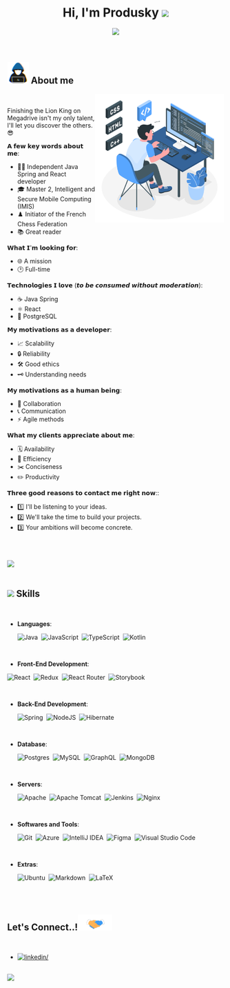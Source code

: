 <h1 align="center"><b>Hi, I'm Produsky </b><img src="https://media.giphy.com/media/hvRJCLFzcasrR4ia7z/giphy.gif" width="35"></h1>

<p align="center">
  <img src="https://readme-typing-svg.herokuapp.com?font=Time+New+Roman&color=yellow&size=28&center=true&vCenter=true&width=600&height=100&lines=Developer+Designer+Independant;Spring+React+Node;Master's+degree+in+computer+science">
</p>

<br>

## <picture><img src = "./assets/mdImages/about_me.gif" width = 50px></picture> **About me**

<picture>
  <source media="(max-width: 767px)" srcset="">
  <img align="right" alt="" src="./assets/mdImages/programming.svg" width=300px>
</picture>

<br>

Finishing the Lion King on Megadrive isn't my only talent, I'll let you discover the others. 😎

𝗔 𝗳𝗲𝘄 𝗸𝗲𝘆 𝘄𝗼𝗿𝗱𝘀 𝗮𝗯𝗼𝘂𝘁 𝗺𝗲:

- 👨‍💼 Independent Java Spring and React developer
- 🎓 Master 2, Intelligent and Secure Mobile Computing (IMIS)
- ♟️ Initiator of the French Chess Federation
- 📚 Great reader

𝗪𝗵𝗮𝘁 𝗜'𝗺 𝗹𝗼𝗼𝗸𝗶𝗻𝗴 𝗳𝗼𝗿:

- 🌐 A mission
- 🕑 Full-time

𝗧𝗲𝗰𝗵𝗻𝗼𝗹𝗼𝗴𝗶𝗲𝘀 𝗜 𝗹𝗼𝘃𝗲 (𝙩𝙤 𝙗𝙚 𝙘𝙤𝙣𝙨𝙪𝙢𝙚𝙙 𝙬𝙞𝙩𝙝𝙤𝙪𝙩 𝙢𝙤𝙙𝙚𝙧𝙖𝙩𝙞𝙤𝙣):

- ☕ Java Spring
- ⚛️ React
- 🐘 PostgreSQL

𝗠𝘆 𝗺𝗼𝘁𝗶𝘃𝗮𝘁𝗶𝗼𝗻𝘀 𝗮𝘀 𝗮 𝗱𝗲𝘃𝗲𝗹𝗼𝗽𝗲𝗿:

- 📈 Scalability
- 🔒 Reliability
- 🛠️ Good ethics
- 🗝️ Understanding needs

𝗠𝘆 𝗺𝗼𝘁𝗶𝘃𝗮𝘁𝗶𝗼𝗻𝘀 𝗮𝘀 𝗮 𝗵𝘂𝗺𝗮𝗻 𝗯𝗲𝗶𝗻𝗴:

- 🤝 Collaboration
- 📞 Communication
- ⚡ Agile methods

𝗪𝗵𝗮𝘁 𝗺𝘆 𝗰𝗹𝗶𝗲𝗻𝘁𝘀 𝗮𝗽𝗽𝗿𝗲𝗰𝗶𝗮𝘁𝗲 𝗮𝗯𝗼𝘂𝘁 𝗺𝗲:

- 🗓️ Availability
- 💪 Efficiency
- ✂️ Conciseness
- ✏️ Productivity

𝗧𝗵𝗿𝗲𝗲 𝗴𝗼𝗼𝗱 𝗿𝗲𝗮𝘀𝗼𝗻𝘀 𝘁𝗼 𝗰𝗼𝗻𝘁𝗮𝗰𝘁 𝗺𝗲 𝗿𝗶𝗴𝗵𝘁 𝗻𝗼𝘄::

- 1️⃣ I'll be listening to your ideas.
- 2️⃣ We'll take the time to build your projects.
- 3️⃣ Your ambitions will become concrete.

<br><br>

<img src="https://user-images.githubusercontent.com/73097560/115834477-dbab4500-a447-11eb-908a-139a6edaec5c.gif"><br><br>

## <img src="https://media2.giphy.com/media/QssGEmpkyEOhBCb7e1/giphy.gif?cid=ecf05e47a0n3gi1bfqntqmob8g9aid1oyj2wr3ds3mg700bl&rid=giphy.gif" width ="25"><b> Skills</b>

<br>

<p align="center">

- **Languages**:

  ![Java](https://img.shields.io/badge/java-%23ED8B00.svg?style=for-the-badge&logo=openjdk&logoColor=white)&nbsp;
  ![JavaScript](https://img.shields.io/badge/javascript-%23323330.svg?style=for-the-badge&logo=javascript&logoColor=%23F7DF1E)&nbsp;
  ![TypeScript](https://img.shields.io/badge/typescript-%23007ACC.svg?style=for-the-badge&logo=typescript&logoColor=white)&nbsp;
  ![Kotlin](https://img.shields.io/badge/kotlin-%237F52FF.svg?style=for-the-badge&logo=kotlin&logoColor=white)&nbsp;

<br>   
    
- **Front-End Development**:

![React](https://img.shields.io/badge/react-%2320232a.svg?style=for-the-badge&logo=react&logoColor=%2361DAFB)&nbsp;
![Redux](https://img.shields.io/badge/redux-%23593d88.svg?style=for-the-badge&logo=redux&logoColor=white)&nbsp;
![React Router](https://img.shields.io/badge/React_Router-CA4245?style=for-the-badge&logo=react-router&logoColor=white)&nbsp;
![Storybook](https://img.shields.io/badge/-Storybook-FF4785?style=for-the-badge&logo=storybook&logoColor=white)&nbsp;

<br>

- **Back-End Development**:

  ![Spring](https://img.shields.io/badge/spring-%236DB33F.svg?style=for-the-badge&logo=spring&logoColor=white)&nbsp;
  ![NodeJS](https://img.shields.io/badge/node.js-6DA55F?style=for-the-badge&logo=node.js&logoColor=white)&nbsp;
  ![Hibernate](https://img.shields.io/badge/Hibernate-59666C?style=for-the-badge&logo=Hibernate&logoColor=white)

<br>

- **Database**:

  ![Postgres](https://img.shields.io/badge/postgres-%23316192.svg?style=for-the-badge&logo=postgresql&logoColor=white)&nbsp;
  ![MySQL](https://img.shields.io/badge/mysql-%2300f.svg?style=for-the-badge&logo=mysql&logoColor=white)&nbsp;
  ![GraphQL](https://img.shields.io/badge/-GraphQL-E10098?style=for-the-badge&logo=graphql&logoColor=white)&nbsp;
  ![MongoDB](https://img.shields.io/badge/MongoDB-%234ea94b.svg?style=for-the-badge&logo=mongodb&logoColor=white)&nbsp;

<br>

- **Servers**:

  ![Apache](https://img.shields.io/badge/apache-%23D42029.svg?style=for-the-badge&logo=apache&logoColor=white)&nbsp;
  ![Apache Tomcat](https://img.shields.io/badge/apache%20tomcat-%23F8DC75.svg?style=for-the-badge&logo=apache-tomcat&logoColor=black)&nbsp;
  ![Jenkins](https://img.shields.io/badge/jenkins-%232C5263.svg?style=for-the-badge&logo=jenkins&logoColor=white)&nbsp;
  ![Nginx](https://img.shields.io/badge/nginx-%23009639.svg?style=for-the-badge&logo=nginx&logoColor=white)&nbsp;

<br>

- **Softwares and Tools**:

  ![Git](https://img.shields.io/badge/git-%23F05033.svg?style=for-the-badge&logo=git&logoColor=white)&nbsp;
  ![Azure](https://img.shields.io/badge/azure-%230072C6.svg?style=for-the-badge&logo=microsoftazure&logoColor=white)&nbsp;
  ![IntelliJ IDEA](https://img.shields.io/badge/IntelliJIDEA-000000.svg?style=for-the-badge&logo=intellij-idea&logoColor=white)&nbsp;
  ![Figma](https://img.shields.io/badge/Figma-F24E1E?style=for-the-badge&logo=figma&logoColor=white)&nbsp;
  ![Visual Studio Code](https://img.shields.io/badge/VS%20Code-0078d7.svg?style=for-the-badge&logo=visual-studio-code&logoColor=white)&nbsp;

<br>

- **Extras**:

  ![Ubuntu](https://img.shields.io/badge/Ubuntu-E95420?style=for-the-badge&logo=ubuntu&logoColor=white)&nbsp;
  ![Markdown](https://img.shields.io/badge/markdown-%23000000.svg?style=for-the-badge&logo=markdown&logoColor=white)&nbsp;
  ![LaTeX](https://img.shields.io/badge/latex-%23008080.svg?style=for-the-badge&logo=latex&logoColor=white)&nbsp;

</p>

<br>
<br>

## <b> Let's Connect..!</b><img src="./assets/mdImages/handshake.gif" width ="80">

<br>
<div align='left'>

<ul>

<li>
<a href="https://www.linkedin.com/in/maxime-joncherais-a41628202/" target="_blank">
<img src="https://img.shields.io/badge/linkedin:  maxime joncherais-0077B5.svg?color=405DE6&style=for-the-badge&logo=linkedin&logoColor=white" alt=linkedin/>
</a>

</div>

<br>
<img src="https://user-images.githubusercontent.com/73097560/115834477-dbab4500-a447-11eb-908a-139a6edaec5c.gif">
